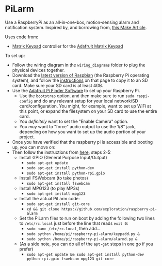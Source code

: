 PiLarm
==========

Use a RaspberryPi as an all-in-one-box, motion-sensing alarm and notification system. Inspired by, and borrowing from, [this Make Article](http://makezine.com/projects/pilarm-portable-raspberry-pi-room-alarm/).

Uses code from:
- [Matrix Keypad](https://pypi.python.org/pypi/matrix_keypad) controller for the [Adafruit Matrix Keypad](https://www.adafruit.com/products/419)

To set up:

- Follow the wiring diagram in the `wiring_diagrams` folder to plug the physical devices together.
- Download the [latest version of Raspbian](https://www.raspberrypi.org/downloads/) (the Raspberry Pi operating system), and follow the [instructions](https://www.raspberrypi.org/documentation/installation/installing-images/mac.md) on that page to copy it to an SD card. Make sure your SD card is at least 4GB.
- Use the [Adafruit Pi Finder Software](https://github.com/adafruit/Adafruit-Pi-Finder) to set up your Raspberry Pi.
  - Use the `bootstrap` option, and then make sure to run `sudo raspi-config` and do any relevant setup for your local network/SD card/configuration. You might, for example, want to set up WiFi at this point, or expand the filesystem on your SD card to use the entire card.
  - You _definitely_ want to set the "Enable Camera" option.
  - You _may_ want to "force" audio output to use the 1/8" jack, depending on how you want to set up the audio portion of your project.
- Once you have verified that the raspberry pi is accessible and booting up, you can move on:
- Then follow the instructions from [here](http://makezine.com/projects/pilarm-portable-raspberry-pi-room-alarm/), steps 2-5:
  - Install GPIO (General Purpose Input/Output)
    - `sudo apt-get update`
    - `sudo apt-get install python-dev`
    - `sudo apt-get install python-rpi.gpio`
  - Install FSWebcam (to take photos)
    - `sudo apt-get install fswebcam`
  - Install MPG123 (to play MP3s)
    - `sudo apt-get install mpg123`
  - Install the actual PiLarm code:
    - `sudo apt-get install git-core`
    - `cd && git clone https://github.com/exploration/raspberry-pi-alarm`
  - Set the PiLarm files to run on boot by adding the following two lines to `/etc/rc.local` just before the line that reads `exit 0`:
      - `sudo nano /etc/rc.local`, then add...
      - `sudo python /home/pi/raspberry-pi-alarm/keypadd.py &`
      - `sudo python /home/pi/raspberry-pi-alarm/alarmd.py &`
  - (As a side note, you can do all of the `apt-get` steps in one go if you prefer)
      - `sudo apt-get update && sudo apt-get install python-dev python-rpi.gpio fswebcam mpg123 git-core`
